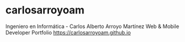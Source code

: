 # carlosarroyoam
Ingeniero en Informática -  Carlos Alberto Arroyo Martínez
Web & Mobile Developer Portfolio
https://carlosarroyoam.github.io